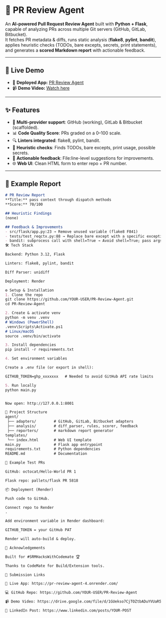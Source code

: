 # 🤖 PR Review Agent

An **AI-powered Pull Request Review Agent** built with **Python + Flask**, capable of analyzing PRs across multiple Git servers (GitHub, GitLab, Bitbucket).  
It fetches PR metadata & diffs, runs static analysis (**flake8**, **pylint**, **bandit**), applies heuristic checks (TODOs, bare excepts, secrets, print statements), and generates a **scored Markdown report** with actionable feedback.

---

## 🚀 Live Demo
- 🔗 **Deployed App:** [PR Review Agent](https://pr-review-agent-4.onrender.com/)  
- 📹 **Demo Video:** [Watch here](https://drive.google.com/file/d/1GUekso7CjTOZtbADuYVUaR5jClJcevlx/view?usp=sharing)  

---

## ✨ Features
- 🔄 **Multi-provider support**: GitHub (working), GitLab & Bitbucket (scaffolded).  
- 📊 **Code Quality Score**: PRs graded on a 0–100 scale.  
- 🔍 **Linters integrated**: flake8, pylint, bandit.  
- 🧩 **Heuristic checks**: Finds TODOs, bare excepts, print usage, possible secrets.  
- 📑 **Actionable feedback**: File:line-level suggestions for improvements.  
- 🌐 **Web UI**: Clean HTML form to enter repo + PR number.  

---

## 📸 Example Report
```markdown
# PR Review Report
**Title:** pass context through dispatch methods  
**Score:** 70/100  

## Heuristic Findings
(none)

## Feedback & Improvements
- src/flask/app.py:23 → Remove unused variable (flake8 F841)
- tests/test_reqctx.py:88 → Replace bare except with a specific exception
- bandit: subprocess call with shell=True → Avoid shell=True; pass args list to subprocess
🛠️ Tech Stack

Backend: Python 3.12, Flask

Linters: flake8, pylint, bandit

Diff Parser: unidiff

Deployment: Render

⚙️ Setup & Installation
1. Clone the repo
git clone https://github.com/YOUR-USER/PR-Review-Agent.git
cd PR-Review-Agent

2. Create & activate venv
python -m venv .venv
# Windows (PowerShell)
.venv\Scripts\Activate.ps1
# Linux/macOS
source .venv/bin/activate

3. Install dependencies
pip install -r requirements.txt

4. Set environment variables

Create a .env file (or export in shell):

GITHUB_TOKEN=ghp_xxxxxxx   # Needed to avoid GitHub API rate limits

5. Run locally
python main.py


Now open: http://127.0.0.1:8001

📂 Project Structure
agent/
 ├── adapters/        # GitHub, GitLab, Bitbucket adapters
 ├── analysis/        # diff_parser, rules, scorer, feedback
 ├── reporters/       # markdown report generator
templates/
 └── index.html       # Web UI template
main.py               # Flask app entrypoint
requirements.txt      # Python dependencies
README.md             # Documentation

🧪 Example Test PRs

GitHub: octocat/Hello-World PR 1

Flask repo: pallets/flask PR 5818

📦 Deployment (Render)

Push code to GitHub.

Connect repo to Render
.

Add environment variable in Render dashboard:

GITHUB_TOKEN = your GitHub PAT

Render will auto-build & deploy.

🙌 Acknowledgements

Built for #SRMHacksWithCodemate 🏆

Thanks to CodeMate for Build/Extension tools.

📌 Submission Links

🔗 Live App: https://pr-review-agent-4.onrender.com/

💻 GitHub Repo: https://github.com/YOUR-USER/PR-Review-Agent

📹 Demo Video: https://drive.google.com/file/d/1GUekso7CjTOZtbADuYVUaR5jClJcevlx/view?usp=sharing

🔖 LinkedIn Post: https://www.linkedin.com/posts/YOUR-POST

